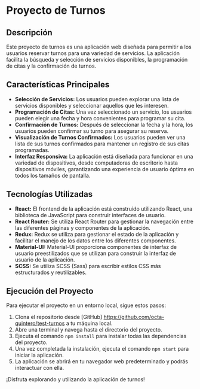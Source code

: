 # Proyecto de Turnos

## Descripción
Este proyecto de turnos es una aplicación web diseñada para permitir a los usuarios reservar turnos para una variedad de servicios. La aplicación facilita la búsqueda y selección de servicios disponibles, la programación de citas y la confirmación de turnos.

## Características Principales
- **Selección de Servicios:** Los usuarios pueden explorar una lista de servicios disponibles y seleccionar aquellos que les interesen.
- **Programación de Citas:** Una vez seleccionado un servicio, los usuarios pueden elegir una fecha y hora convenientes para programar su cita.
- **Confirmación de Turnos:** Después de seleccionar la fecha y la hora, los usuarios pueden confirmar su turno para asegurar su reserva.
- **Visualización de Turnos Confirmados:** Los usuarios pueden ver una lista de sus turnos confirmados para mantener un registro de sus citas programadas.
- **Interfaz Responsiva:** La aplicación está diseñada para funcionar en una variedad de dispositivos, desde computadoras de escritorio hasta dispositivos móviles, garantizando una experiencia de usuario óptima en todos los tamaños de pantalla.

## Tecnologías Utilizadas
- **React:** El frontend de la aplicación está construido utilizando React, una biblioteca de JavaScript para construir interfaces de usuario.
- **React Router:** Se utiliza React Router para gestionar la navegación entre las diferentes páginas y componentes de la aplicación.
- **Redux:** Redux se utiliza para gestionar el estado de la aplicación y facilitar el manejo de los datos entre los diferentes componentes.
- **Material-UI:** Material-UI proporciona componentes de interfaz de usuario preestilizados que se utilizan para construir la interfaz de usuario de la aplicación.
- **SCSS:** Se utiliza SCSS (Sass) para escribir estilos CSS más estructurados y reutilizables.

## Ejecución del Proyecto
Para ejecutar el proyecto en un entorno local, sigue estos pasos:
1. Clona el repositorio desde [GitHub] https://github.com/octa-quintero/test-turnos a tu máquina local.
2. Abre una terminal y navega hasta el directorio del proyecto.
3. Ejecuta el comando `npm install` para instalar todas las dependencias del proyecto.
4. Una vez completada la instalación, ejecuta el comando `npm start` para iniciar la aplicación.
5. La aplicación se abrirá en tu navegador web predeterminado y podrás interactuar con ella.

¡Disfruta explorando y utilizando la aplicación de turnos!
